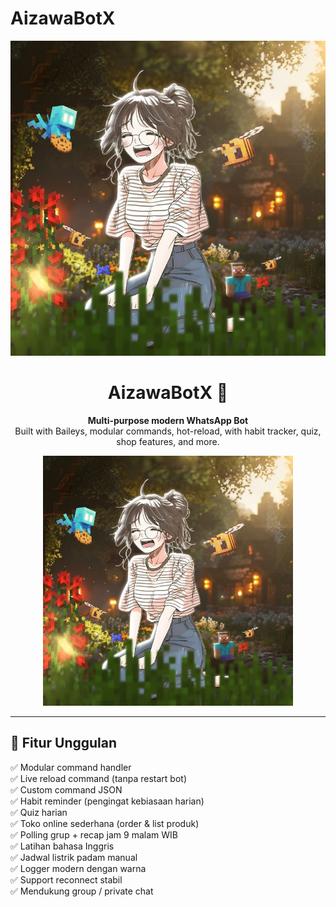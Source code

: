# AizawaBotX
<p align="center">
  <img src="https://github.com/abqoryme/AizawaBotX/blob/main/media/thumb.jpg" width="600" alt="AizawaBotX Banner"/>
</p>

<h1 align="center">AizawaBotX 🤖</h1>

<p align="center">
  <b>Multi-purpose modern WhatsApp Bot</b><br>
  Built with Baileys, modular commands, hot-reload, with habit tracker, quiz, shop features, and more.
</p>

<p align="center">
  <img src="https://github.com/abqoryme/AizawaBotX/blob/main/media/thumb.jpg" width="400" alt="AizawaBotX Screenshot"/>
</p>

---

## 🚀 Fitur Unggulan

✅ Modular command handler  
✅ Live reload command (tanpa restart bot)  
✅ Custom command JSON  
✅ Habit reminder (pengingat kebiasaan harian)  
✅ Quiz harian  
✅ Toko online sederhana (order & list produk)  
✅ Polling grup + recap jam 9 malam WIB  
✅ Latihan bahasa Inggris  
✅ Jadwal listrik padam manual  
✅ Logger modern dengan warna  
✅ Support reconnect stabil  
✅ Mendukung group / private chat  
